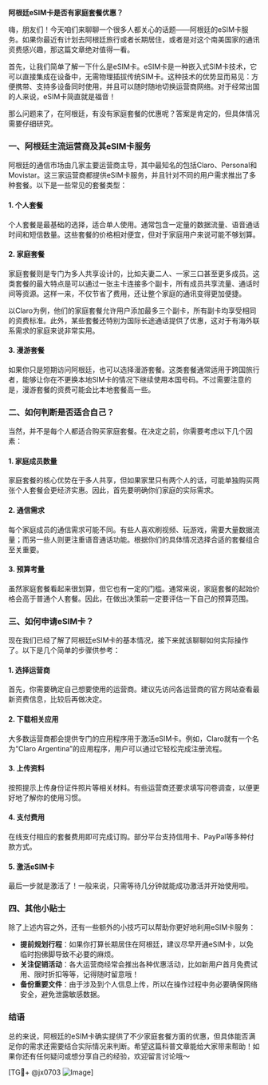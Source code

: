 **阿根廷eSIM卡是否有家庭套餐优惠？**

嗨，朋友们！今天咱们来聊聊一个很多人都关心的话题——阿根廷的eSIM卡服务。如果你最近有计划去阿根廷旅行或者长期居住，或者是对这个南美国家的通讯资费感兴趣，那这篇文章绝对值得一看。

首先，让我们简单了解一下什么是eSIM卡。eSIM卡是一种嵌入式SIM卡技术，它可以直接集成在设备中，无需物理插拔传统SIM卡。这种技术的优势显而易见：方便携带、支持多设备同时使用，并且可以随时随地切换运营商网络。对于经常出国的人来说，eSIM卡简直就是福音！

那么问题来了，在阿根廷，有没有家庭套餐的优惠呢？答案是肯定的，但具体情况需要仔细研究。

### 一、阿根廷主流运营商及其eSIM卡服务

阿根廷的通信市场由几家主要运营商主导，其中最知名的包括Claro、Personal和Movistar。这三家运营商都提供eSIM卡服务，并且针对不同的用户需求推出了多种套餐。以下是一些常见的套餐类型：

#### 1. **个人套餐**
个人套餐是最基础的选择，适合单人使用。通常包含一定量的数据流量、语音通话时间和短信数量。这些套餐的价格相对便宜，但对于家庭用户来说可能不够划算。

#### 2. **家庭套餐**
家庭套餐则是专门为多人共享设计的，比如夫妻二人、一家三口甚至更多成员。这类套餐的最大特点是可以通过一张主卡连接多个副卡，所有成员共享流量、通话时间等资源。这样一来，不仅节省了费用，还让整个家庭的通讯变得更加便捷。

以Claro为例，他们的家庭套餐允许用户添加最多三个副卡，所有副卡均享受相同的资费标准。此外，某些套餐还特别为国际长途通话提供了优惠，这对于有海外联系需求的家庭来说非常实用。

#### 3. **漫游套餐**
如果你只是短期访问阿根廷，也可以选择漫游套餐。这类套餐通常适用于跨国旅行者，能够让你在不更换本地SIM卡的情况下继续使用本国号码。不过需要注意的是，漫游套餐的资费可能会比本地套餐高一些。

### 二、如何判断是否适合自己？

当然，并不是每个人都适合购买家庭套餐。在决定之前，你需要考虑以下几个因素：

#### 1. **家庭成员数量**
家庭套餐的核心优势在于多人共享，但如果家里只有两个人的话，可能单独购买两张个人套餐会更经济实惠。因此，首先要明确你们家庭的实际需求。

#### 2. **通信需求**
每个家庭成员的通信需求可能不同。有些人喜欢刷视频、玩游戏，需要大量数据流量；而另一些人则更注重语音通话功能。根据你们的具体情况选择合适的套餐组合至关重要。

#### 3. **预算考量**
虽然家庭套餐看起来很划算，但它也有一定的门槛。通常来说，家庭套餐的起始价格会高于普通个人套餐。因此，在做出决策前一定要评估一下自己的预算范围。

### 三、如何申请eSIM卡？

现在我们已经了解了阿根廷eSIM卡的基本情况，接下来就该聊聊如何实际操作了。以下是几个简单的步骤供参考：

#### 1. **选择运营商**
首先，你需要确定自己想要使用的运营商。建议先访问各运营商的官方网站查看最新资费信息，比较后再做决定。

#### 2. **下载相关应用**
大多数运营商都会提供专门的应用程序用于激活eSIM卡。例如，Claro就有一个名为“Claro Argentina”的应用程序，用户可以通过它轻松完成注册流程。

#### 3. **上传资料**
按照提示上传身份证件照片等相关材料。有些运营商还要求填写问卷调查，以便更好地了解你的使用习惯。

#### 4. **支付费用**
在线支付相应的套餐费用即可完成订购。部分平台支持信用卡、PayPal等多种付款方式。

#### 5. **激活eSIM卡**
最后一步就是激活了！一般来说，只需等待几分钟就能成功激活并开始使用啦。

### 四、其他小贴士

除了上述内容之外，还有一些额外的小技巧可以帮助你更好地利用eSIM卡服务：

- **提前规划行程**：如果你打算长期居住在阿根廷，建议尽早开通eSIM卡，以免临时抱佛脚导致不必要的麻烦。
- **关注促销活动**：各大运营商经常会推出各种优惠活动，比如新用户首月免费试用、限时折扣等等，记得随时留意哦！
- **备份重要文件**：由于涉及到个人信息上传，所以在操作过程中务必要确保网络安全，避免泄露敏感数据。

### 结语

总的来说，阿根廷的eSIM卡确实提供了不少家庭套餐方面的优惠，但具体能否满足你的需求还需要结合实际情况来判断。希望这篇科普文章能给大家带来帮助！如果你还有任何疑问或想分享自己的经验，欢迎留言讨论哦～

[TG💪+ @jx0703 ![Image](https://github.com/user-attachments/assets/dbca1d08-cadb-493c-b0ec-ad6f7a83f270)]